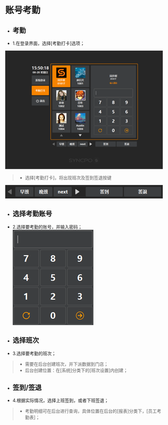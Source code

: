 # 账号考勤  

* ## 考勤  
* 1.在登录界面，选择[考勤打卡]选项；  

![](1.2账号考勤.png)  
> * 选择[考勤打卡]，将出现班次及签到签退按键  

![](班次.png)  

* ## 选择考勤账号
* 2.选择要考勤的账号，并输入密码；  
![](输入密码.png)

* ## 选择班次  
* 3.选择要考勤的班次；  
> * 需要在后台创建班次，并下派数据到门店；  
> * 后台创建位置：在[系统]分类下的[班次设置]内创建；  

* ## 签到/签退  
* 4.根据实际情况，选择上班签到，或者下班签退；  
> * 考勤明细可在后台进行查询，具体位置在后台的[报表]分类下，[员工考勤表]；